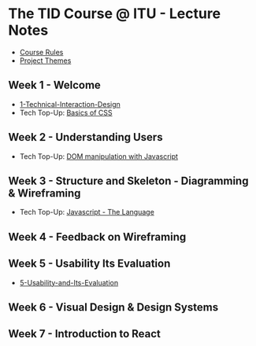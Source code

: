 # The TID Course @ ITU - Lecture Notes

- [Course Rules](Course%20Rules.md)
- [Project Themes](Project-Themes.md)
## Week 1 - Welcome
- [1-Technical-Interaction-Design](Lectures/1-Technical-Interaction-Design.md)
- Tech Top-Up: [Basics of CSS](Tech-TopUps/1-Basics-of-CSS.md)

## Week 2 - Understanding Users
- Tech Top-Up: [DOM manipulation with Javascript](Tech-TopUps/2-DOM-Manipulation-with-Javascript.md)

## Week 3 - Structure and Skeleton - Diagramming & Wireframing
- Tech Top-Up: [Javascript - The Language](Tech-TopUps/3-Javascript-the-Language.md)

## Week 4 - Feedback on Wireframing


## Week 5 - Usability Its Evaluation
- [5-Usability-and-Its-Evaluation](Lectures/5-Usability-and-Its-Evaluation.md)

## Week 6 - Visual Design & Design Systems

## Week 7 - Introduction to React

